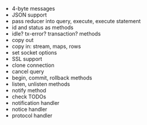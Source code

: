 - 4-byte messages
- JSON support
- pass reducer into query, execute, execute statement
- id and status as methods
- idle? tx-error? transaction? methods
- copy out
- copy in: stream, maps, rows
- set socket options
- SSL support
- clone connection
- cancel query
- begin, commit, rollback methods
- listen, unlisten methods
- notify method
- check TODOs
- notification handler
- notice handler
- protocol handler
